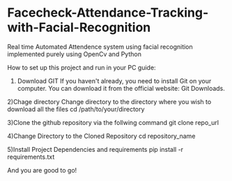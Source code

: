 # Facecheck-Attendance-Tracking-with-Facial-Recognition
Real time Automated Attendence system using facial recognition implemented purely using OpenCv and Python


How to set up this project and run in your PC guide:

1) Download GIT
  If you haven't already, you need to install Git on your computer. You can download it from the official website: Git Downloads.

2)Chage directory 
   Change directory to the directory where you wish to download all the files
   cd /path/to/your/directory

3)Clone the github repository via the follwing command 
   git clone repo_url

4)Change Directory to the Cloned Repository
   cd repository_name

5)Install Project Dependencies and requirements
  pip install -r requirements.txt


And you are good to go!
